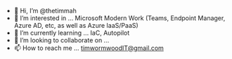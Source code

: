 - 👋 Hi, I’m @thetimmah
- 👀 I’m interested in ... Microsoft Modern Work (Teams, Endpoint Manager, Azure AD, etc, as well as Azure IaaS/PaaS)
- 🌱 I’m currently learning ... IaC, Autopilot
- 💞️ I’m looking to collaborate on ...
- 📫 How to reach me ... timwormwoodIT@gmail.com

<!---
thetimmah/thetimmah is a ✨ special ✨ repository because its `README.md` (this file) appears on your GitHub profile.
You can click the Preview link to take a look at your changes.
--->
